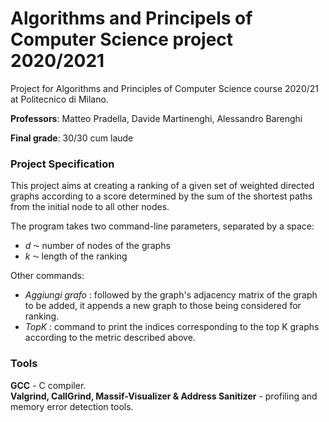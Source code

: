 # Algorithms and Principels of Computer Science project 2020/2021

Project for Algorithms and Principles of Computer Science course 2020/21 at Politecnico di Milano.

**Professors**:  Matteo Pradella, Davide Martinenghi, Alessandro Barenghi <br>

**Final grade**: 30/30 cum laude <br>

### Project Specification

This project aims at creating a ranking of a given set of weighted directed graphs according to a score determined by the sum of the shortest paths from the initial node to all other nodes.

The program takes two command-line parameters, separated by a space:
<ul>
    <li> <em>d </em>⁓ number of nodes of the graphs</li>
    <li> <em>k </em>⁓ length of the ranking</li>
</ul>
Other commands:
<ul>
    <li> <em>Aggiungi grafo </em>: followed by the graph's adjacency matrix of the graph to be added, it appends a new graph to those being considered for ranking. </li>
    <li> <em>TopK </em>: command to print the indices corresponding to the top K graphs according to the metric described above.</li>
</ul>

### Tools
**GCC** - C compiler. <br>
**Valgrind,  CallGrind, Massif-Visualizer & Address Sanitizer** - profiling and memory error detection tools. <br>


